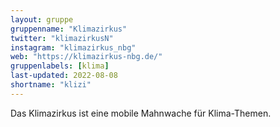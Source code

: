 ```yaml
---
layout: gruppe
gruppenname: "Klimazirkus"
twitter: "klimazirkusN"
instagram: "klimazirkus_nbg"
web: "https://klimazirkus-nbg.de/"
gruppenlabels: [klima]
last-updated: 2022-08-08
shortname: "klizi"
---
```


Das Klimazirkus ist eine mobile Mahnwache für Klima-Themen.
